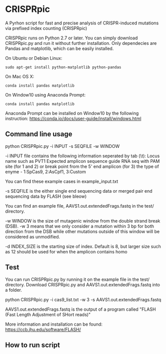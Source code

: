 # CRISPRpic

A Pyrhon script for fast and precise analysis of CRISPR-induced mutations via prefixed index counting (CRISPRpic)

CRISPRpic runs on Python 2.7 or later. You can simply download CRISPRpic.py and run it without further installation.
Only dependecies are Pandas and matplotlib, which can be easily installed.

On Ubuntu or Debian Linux:
```
sudo apt-get install python-matplotlib python-pandas
```
On Mac OS X:
```
conda install pandas matplotlib
```
On Window10 using Anaconda Prompt:
```
conda install pandas matplotlib
```
Anaconda Prompt can be installed on Window10 by the following instruction:
https://conda.io/docs/user-guide/install/windows.html

## Command line usage
python CRISPRpic.py -i INPUT -s SEQFILE -w WINDOW

-i INPUT file contains the following information seperated by tab (\t):
Locus name such as PVT1
Expected amplicon sequence
guide RNA seq with PAM site (for 1 and 2) or break point from the 5' end amplicon (for 3)
the type of enyme - 1:SpCas9, 2:AsCpf1, 3:Custom

You can find these example cases in example_input.txt

-s SEQFILE is the either single end sequencing data or merged pair end sequencing data by FLASH (see bleow)

You can find an example file, AAVS1.out.extendedFrags.fastq in the test/ directory.

-w WINDOW is the size of mutagenic window from the double strand break (DSB). -w 3 means that we only consider a mutation within 3 bp for both direction from the DSB while other mutations outside of this window will be considered as unmodified.

-d INDEX_SIZE is the starting size of index. Default is 8, but larger size such as 12 should be used for when the amplicon contains homo

## Test

You can run CRISPRpic.py by running it on the example file in the test/ directory.
Download CRISPRpic.py and AAVS1.out.extendedFrags.fastq into a folder.

python CRISPRpic.py -i cas9_list.txt -w 3 -s AAVS1.out.extendedFrags.fastq

AAVS1.out.extendedFrags.fastq is the output of a program called "FLASH (Fast Length Adjustment of SHort reads)"

More information and installation can be found:
https://ccb.jhu.edu/software/FLASH/



## How to run script


